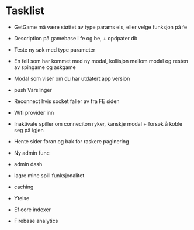 # Tasklist

- GetGame må være støttet av type params els, eller velge funksjon på fe
- Description på gamebase i fe og be, + opdpater db
- Teste ny søk med type parameter

- En feil som har kommet med ny modal, kollisjon mellom modal og resten av spingame og askgame

- Modal som viser om du har utdatert app version
- push Varslinger
- Reconnect hvis socket faller av fra FE siden
- Wifi provider inn
- Inaktivate spiller om conneciton ryker, kanskje modal + forsøk å koble seg på igjen
- Hente sider foran og bak for raskere paginering

- Ny admin func
- admin dash
- lagre mine spill funksjonalitet
- caching

- Ytelse
- Ef core indexer
- Firebase analytics
